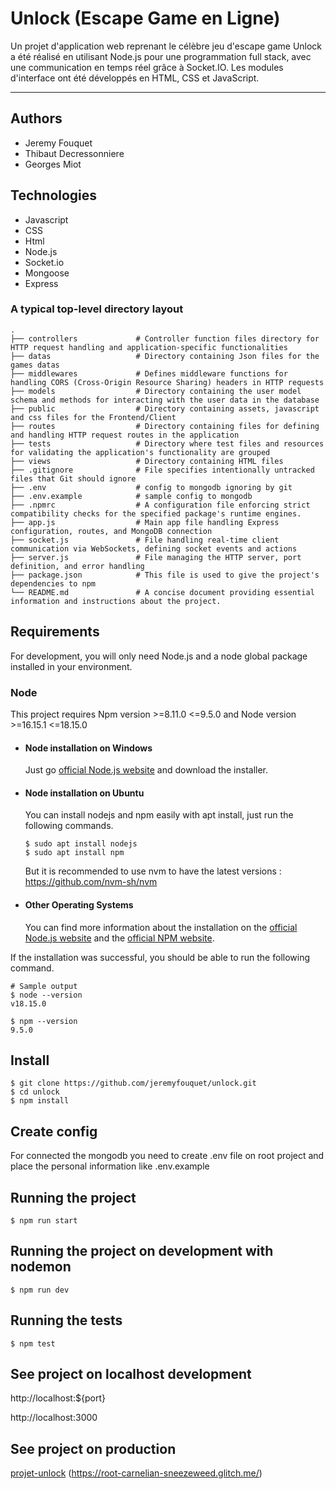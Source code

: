 # Unlock (Escape Game en Ligne)

Un projet d'application web reprenant le célèbre jeu d'escape game Unlock a été réalisé en utilisant Node.js pour une programmation full stack, avec une communication en temps réel grâce à Socket.IO. Les modules d'interface ont été développés en HTML, CSS et JavaScript.

---

## Authors

- Jeremy Fouquet
- Thibaut Decressonniere
- Georges Miot

## Technologies
- Javascript
- CSS
- Html
- Node.js
- Socket.io
- Mongoose
- Express

### A typical top-level directory layout

    .
    ├── controllers             # Controller function files directory for HTTP request handling and application-specific functionalities
    ├── datas                   # Directory containing Json files for the games datas
    ├── middlewares             # Defines middleware functions for handling CORS (Cross-Origin Resource Sharing) headers in HTTP requests
    ├── models                  # Directory containing the user model schema and methods for interacting with the user data in the database
    ├── public                  # Directory containing assets, javascript and css files for the Frontend/Client
    ├── routes                  # Directory containing files for defining and handling HTTP request routes in the application
    ├── tests                   # Directory where test files and resources for validating the application's functionality are grouped
    ├── views                   # Directory containing HTML files
    ├── .gitignore              # File specifies intentionally untracked files that Git should ignore
    ├── .env                    # config to mongodb ignoring by git
    ├── .env.example            # sample config to mongodb
    ├── .npmrc                  # A configuration file enforcing strict compatibility checks for the specified package's runtime engines.
    ├── app.js                  # Main app file handling Express configuration, routes, and MongoDB connection
    ├── socket.js               # File handling real-time client communication via WebSockets, defining socket events and actions
    ├── server.js               # File managing the HTTP server, port definition, and error handling
    ├── package.json            # This file is used to give the project's dependencies to npm
    └── README.md               # A concise document providing essential information and instructions about the project.

## Requirements

For development, you will only need Node.js and a node global package installed in your environment.

### Node

This project requires Npm version >=8.11.0 <=9.5.0 and Node version >=16.15.1 <=18.15.0

- #### Node installation on Windows

  Just go [official Node.js website](https://nodejs.org/) and download the installer.

- #### Node installation on Ubuntu

  You can install nodejs and npm easily with apt install, just run the following commands.

      $ sudo apt install nodejs
      $ sudo apt install npm
      
  But it is recommended to use nvm to have the latest versions : https://github.com/nvm-sh/nvm

- #### Other Operating Systems
  You can find more information about the installation on the [official Node.js website](https://nodejs.org/) and the [official NPM website](https://npmjs.org/).

If the installation was successful, you should be able to run the following command.

    # Sample output
    $ node --version
    v18.15.0

    $ npm --version
    9.5.0

## Install

    $ git clone https://github.com/jeremyfouquet/unlock.git
    $ cd unlock
    $ npm install

## Create config

For connected the mongodb you need to create .env file on root project and place the personal information like .env.example

## Running the project

    $ npm run start

## Running the project on development with nodemon

    $ npm run dev

## Running the tests

    $ npm test

## See project on localhost development

http://localhost:${port}

http://localhost:3000

## See project on production

[projet-unlock](https://root-carnelian-sneezeweed.glitch.me/) (https://root-carnelian-sneezeweed.glitch.me/)
